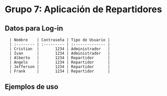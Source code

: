 # Grupo 7: Aplicación de Repartidores

## Datos para Log-in


      | Nombre    | Contraseña | Tipo de Usuario |
      | :-------- | :--------- | :-------------- |
      | Cristian  |       1234 | Administrador   |
      | Ivan      |       1234 | Administrador   |
      | Alberto   |       1234 | Repartidor      |
      | Angelo    |       1234 | Repartidor      |
      | Jefferson |       1234 | Repartidor      |
      | Frank     |       1234 | Repartidor      |

## Ejemplos de uso





